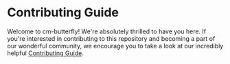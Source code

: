 # Contributing Guide

Welcome to cm-butterfly! We're absolutely thrilled to have you here. 
If you're interested in contributing to this repository and becoming a part of our wonderful community, 
we encourage you to take a look at our incredibly helpful [Contributing Guide](https://github.com/cloud-barista/docs/blob/master/CONTRIBUTING.md).
